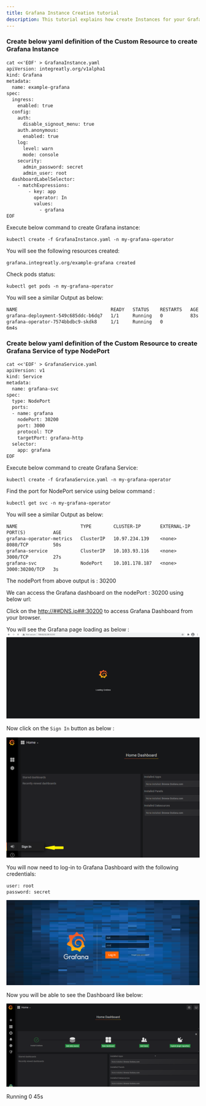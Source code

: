 ```yaml
---
title: Grafana Instance Creation tutorial
description: This tutorial explains how create Instances for your Grafana Operator.
---
```


###  Create below yaml definition of the Custom Resource to create Grafana Instance

```execute
cat <<'EOF' > GrafanaInstance.yaml
apiVersion: integreatly.org/v1alpha1
kind: Grafana
metadata:
  name: example-grafana
spec:
  ingress:
    enabled: true
  config:
    auth:
      disable_signout_menu: true
    auth.anonymous:
      enabled: true
    log:
      level: warn
      mode: console
    security:
      admin_password: secret
      admin_user: root
  dashboardLabelSelector:
    - matchExpressions:
        - key: app
          operator: In
          values:
            - grafana
EOF
```

Execute below command to create Grafana instance:

```execute
kubectl create -f GrafanaInstance.yaml -n my-grafana-operator
```
You will see the following resources created:

```output
grafana.integreatly.org/example-grafana created
```

Check pods status:

```execute
kubectl get pods -n my-grafana-operator
```

You will see a similar Output as below:


```
NAME                                  READY   STATUS    RESTARTS   AGE
grafana-deployment-549c685ddc-b6dq7   1/1     Running   0          83s
grafana-operator-7574bbdbc9-skdk8     1/1     Running   0          6m4s
```

###  Create below yaml definition of the Custom Resource to create Grafana Service of type NodePort


```execute
cat <<'EOF' > GrafanaService.yaml
apiVersion: v1
kind: Service
metadata:
  name: grafana-svc
spec:
  type: NodePort
  ports:
  - name: grafana
    nodePort: 30200
    port: 3000
    protocol: TCP
    targetPort: grafana-http
  selector:
    app: grafana
EOF
```

Execute below command to create Grafana Service:

```execute
kubectl create -f GrafanaService.yaml -n my-grafana-operator
```

Find the port for NodePort service using below command :

```execute
kubectl get svc -n my-grafana-operator
```

You will see a similar Output as below:

```
NAME                       TYPE        CLUSTER-IP       EXTERNAL-IP   PORT(S)          AGE
grafana-operator-metrics   ClusterIP   10.97.234.139    <none>        8080/TCP         50s
grafana-service            ClusterIP   10.103.93.116    <none>        3000/TCP         27s
grafana-svc                NodePort    10.101.178.187   <none>        3000:30200/TCP   3s
```

The nodePort from above output is : 30200

We can access the Grafana dashboard on the nodePort : 30200 using below url:


Click on the <a href="http://##DNS.ip##:30200" target="_blank">http://##DNS.ip##:30200</a> to access Grafana Dashboard from your browser.


You will see the Grafana page loading as below :
![](_images/load.png)

Now click on the `Sign In` button as below :


![](_images/signin.png)


You will now need to log-in to Grafana Dashboard with the following credentials:


```
user: root
password: secret
```

![](_images/login.png)


Now you will be able to see the Dashboard like below:


![](_images/dashboard.png)

   Running   0          45s
```
